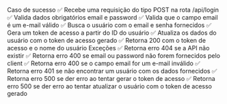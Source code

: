 Caso de sucesso
✅ Recebe uma requisição do tipo POST na rota /api/login
✅ Valida dados obrigatórios email e password
✅ Valida que o campo email é um e-mail válido
✅ Busca o usuário com o email e senha fornecidos
✅ Gera um token de acesso a partir do ID do usuário
✅ Atualiza os dados do usuário com o token de acesso gerado
✅ Retorna 200 com o token de acesso e o nome do usuário
Exceções
✅ Retorna erro 404 se a API não existir
✅ Retorna erro 400 se email ou password não forem fornecidos pelo client
✅ Retorna erro 400 se o campo email for um e-mail inválido
✅ Retorna erro 401 se não encontrar um usuário com os dados fornecidos
✅ Retorna erro 500 se der erro ao tentar gerar o token de acesso
✅ Retorna erro 500 se der erro ao tentar atualizar o usuário com o token de acesso gerado
